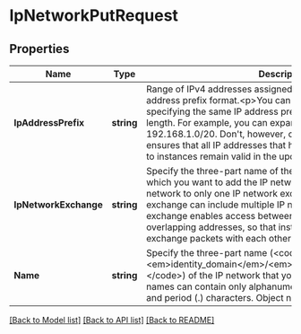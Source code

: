# IpNetworkPutRequest

## Properties
Name | Type | Description | Notes
------------ | ------------- | ------------- | -------------
**IpAddressPrefix** | **string** | Range of IPv4 addresses assigned in the virtual network, in CIDR address prefix format.&lt;p&gt;You can expand the network by specifying the same IP address prefix but with a shorter prefix length. For example, you can expand 192.168.1.0/24 to 192.168.1.0/20. Don&#39;t, however, change the IP address. This ensures that all IP addresses that have been currently allocated to instances remain valid in the updated IP network. | [default to null]
**IpNetworkExchange** | **string** | Specify the three-part name of the IP network exchange to which you want to add the IP network. You can add an IP network to only one IP network exchange, but an IP network exchange can include multiple IP networks. An IP network exchange enables access between IP networks that have non-overlapping addresses, so that instances on these networks can exchange packets with each other without NAT.  | [optional] [default to null]
**Name** | **string** | Specify the three-part name (&lt;code&gt;/Compute-&lt;em&gt;identity_domain&lt;/em&gt;/&lt;em&gt;user&lt;/em&gt;/&lt;em&gt;object&lt;/em&gt;&lt;/code&gt;) of the IP network that you want to update. &lt;p&gt;Object names can contain only alphanumeric, underscore (_), dash (-), and period (.) characters. Object names are case-sensitive. | [default to null]

[[Back to Model list]](../README.md#documentation-for-models) [[Back to API list]](../README.md#documentation-for-api-endpoints) [[Back to README]](../README.md)


